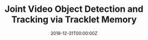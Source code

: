 ---
title: Joint Video Object Detection and Tracking via Tracklet Memory 
summary: Design and implementation of a new integrated framework for online video object detection andtracking via tracklet memory.

tags:
- Computer Vision
- Object Detection
- Video Tracking
- Deep Learning

date: "2018-12-31T00:00:00Z"

# Optional external URL for project (replaces project detail page).
# external_link: ""

# image:
#   caption: Photo by rawpixel on Unsplash
#   focal_point: Smart

links:
# - icon: twitter
#   icon_pack: fab
name: Prof. Gary
#   url: https://twitter.com/georgecushen
# url_code: ""
url_pdf: "https://drive.google.com/file/d/1YczA4HqvQBoGyBLnVBC9pervTpO9jAze/view?usp=sharing"
# url_slides: ""
# url_video: ""

# Slides (optional).
#   Associate this project with Markdown slides.
#   Simply enter your slide deck's filename without extension.
#   E.g. `slides = "example-slides"` references `content/slides/example-slides.md`.
#   Otherwise, set `slides = ""`.
# slides: example
---